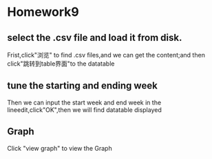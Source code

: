 # Homework9
##   select the .csv file and load it from disk.
Frist,click"浏览" to find .csv files,and we can get the content;and then click"跳转到table界面"to the datatable
##   tune the starting and ending week
Then we can input the start week and end week in the lineedit,click"OK",then we will find datatable displayed
##   Graph
Click "view graph" to view the Graph
